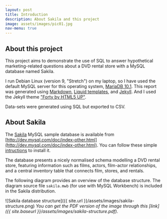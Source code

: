```yaml
---
layout: post
title: Introduction
description: About Sakila and this project
image: assets/images/pic01.jpg
nav-menu: true
---
```

## About this project

This project aims to demonstrate the use of SQL to answer hypothetical marketing-related questions about a DVD rental store with a MySQL database named Sakila.

I run Debian Linux (version 9, "Stretch") on my laptop, so I have used the default MySQL server for this operating system, [MariaDB 10.1](https://en.wikipedia.org/wiki/MariaDB). This report was generated using [Markdown](https://guides.github.com/features/mastering-markdown/), [Liquid templates](https://shopify.github.io/liquid/), and [Jekyll](https://jekyllrb.com/). And I used the Jekyll theme ["Forty by HTML5 UP"](http://jekyllthemes.org/themes/Forty/).

Data-sets were generated using SQL but exported to CSV.

## About Sakila

The [Sakila](https://dev.mysql.com/doc/sakila/en/) MySQL sample database is available from [http://dev.mysql.com/doc/index-other.html](http://dev.mysql.com/doc/index-other.html). You can follow these simple [intructions](https://dev.mysql.com/doc/sakila/en/sakila-installation.html) to install it.

The database presents a nicely normalised schema modelling a DVD rental store, featuring information such as films, actors, film-actor relationships, and a central inventory table that connects film, stores, and rentals.

The following diagram provides an overview of the database structure. The diagram source file `sakila.mwb` (for use with MySQL Workbench) is included in the Sakila distribution.

![Sakila database structure]({{ site.url }}/assets/images/sakila-structure.png)
_You can get the PDF version of the image through this [link]({{ site.baseurl }}/assets/images/sakila-structure.pdf)._

&nbsp;

<div class="end-page">
<a href="/2017/08/24/tables-and-view.html" class="button fit small">Continue to section: Tables and Views</a>
</div>
